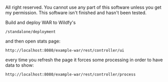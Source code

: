All right reserved.
You cannot use any part of this software unless you get my permission.
This software isn't finished and hasn't been tested.


Build and deploy WAR to Wildfy's 

	/standalone/deployment
	
and then open stats page:

	http://localhost:8080/example-war/rest/controller/ui

every time you refresh the page it forces some processing in order to have data to show:
 
	http://localhost:8080/example-war/rest/controller/process


